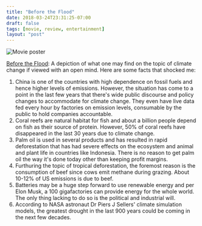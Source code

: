 ```yaml
---
title: "Before the Flood"
date: 2018-03-24T23:31:25-07:00
draft: false
tags: [movie, review, entertainment]
layout: "post"
---
```


![Movie poster](https://ia.media-imdb.com/images/M/MV5BNDE3ODQxMjY4NF5BMl5BanBnXkFtZTgwNzU1Mzk5OTE@._V1_.jpg)

[Before the Flood](http://www.imdb.com/title/tt5929776/): A depiction of what one may find on the topic of climate change if viewed with an open mind. Here are some facts that shocked me:

1. China is one of the countries with high dependence on fossil fuels and hence higher levels of emissions. However, the situation has come to a point in the last few years that there's wide public discourse and policy changes to accommodate for climate change. They even have live data fed every hour by factories on emission levels, consumable by the public to hold companies accountable.
2. Coral reefs are natural habitat for fish and about a billion people depend on fish as their source of protein. However, 50% of coral reefs have disappeared in the last 30 years due to climate change.
3. Palm oil is used in several products and has resulted in rapid deforestation that has had severe effects on the ecosystem and animal and plant life in countries like Indonesia. There is no reason to get palm oil the way it's done today other than keeping profit margins.
4. Furthuring the topic of tropical deforestation, the foremost reason is the consumption of beef since cows emit methane during grazing. About 10-12% of US emissions is due to beef.
5. Batteries may be a huge step forward to use renewable energy and per Elon Musk, a 100 gigafactories can provide energy for the whole world. The only thing lacking to do so is the political and industrial will.
6. According to NASA astronaut Dr Piers J Sellers' climate simulation models, the greatest drought in the last 900 years could be coming in the next few decades.